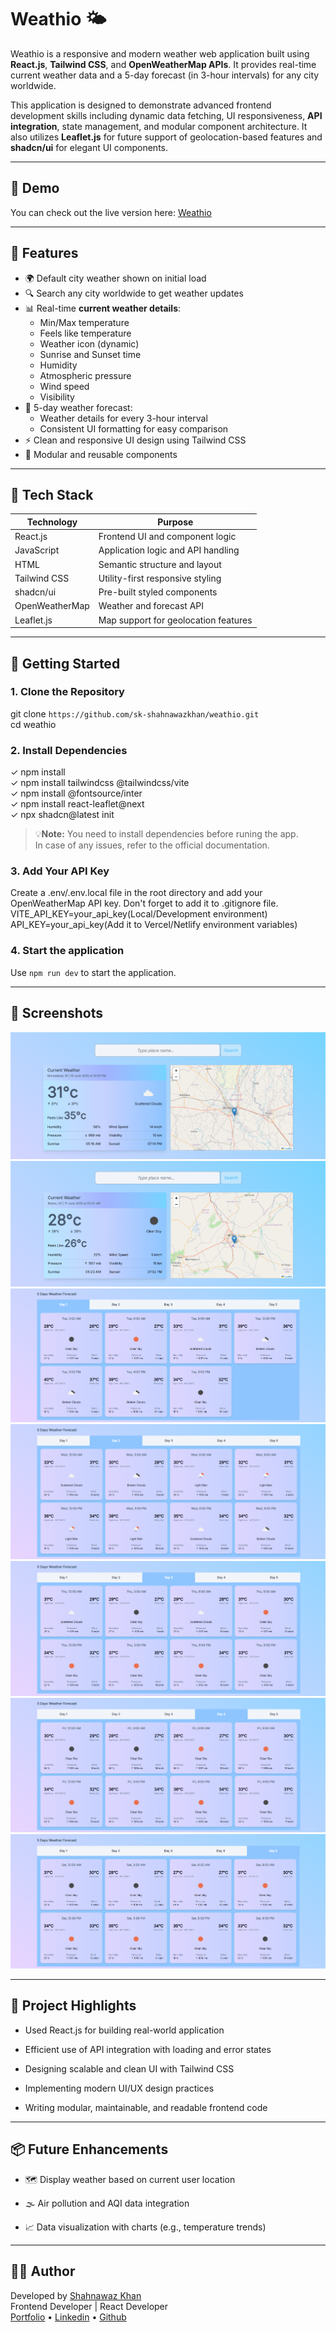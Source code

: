 # Weathio 🌤️

Weathio is a responsive and modern weather web application built using **React.js**, **Tailwind CSS**, and **OpenWeatherMap APIs**. It provides real-time current weather data and a 5-day forecast (in 3-hour intervals) for any city worldwide.

This application is designed to demonstrate advanced frontend development skills including dynamic data fetching, UI responsiveness, **API integration**, state management, and modular component architecture. It also utilizes **Leaflet.js** for future support of geolocation-based features and **shadcn/ui** for elegant UI components.

---

## 🚀 Demo

You can check out the live version here: [Weathio](https://weathio.vercel.app/)

---

## 🌟 Features

- 🌍 Default city weather shown on initial load
- 🔍 Search any city worldwide to get weather updates
- 📊 Real-time **current weather details**:
  - Min/Max temperature
  - Feels like temperature
  - Weather icon (dynamic)
  - Sunrise and Sunset time
  - Humidity
  - Atmospheric pressure
  - Wind speed
  - Visibility
- 📅 5-day weather forecast:
  - Weather details for every 3-hour interval
  - Consistent UI formatting for easy comparison
- ⚡ Clean and responsive UI design using Tailwind CSS
- 🧩 Modular and reusable components

---

## 🔧 Tech Stack

| Technology     | Purpose                              |
| -------------- | ------------------------------------ |
| React.js       | Frontend UI and component logic      |
| JavaScript     | Application logic and API handling   |
| HTML           | Semantic structure and layout        |
| Tailwind CSS   | Utility-first responsive styling     |
| shadcn/ui      | Pre-built styled components          |
| OpenWeatherMap | Weather and forecast API             |
| Leaflet.js     | Map support for geolocation features |

---

## 🧩 Getting Started

### 1. Clone the Repository

git clone `https://github.com/sk-shahnawazkhan/weathio.git`  
cd weathio

### 2. Install Dependencies

✓ npm install  
✓ npm install tailwindcss @tailwindcss/vite  
✓ npm install @fontsource/inter  
✓ npm install react-leaflet@next  
✓ npx shadcn@latest init

> 💡**Note:** You need to install dependencies before runing the app.  
> In case of any issues, refer to the official documentation.

### 3. Add Your API Key

Create a .env/.env.local file in the root directory and add your OpenWeatherMap API key. Don't forget to add it to .gitignore file.  
VITE_API_KEY=your_api_key(Local/Development environment)  
API_KEY=your_api_key(Add it to Vercel/Netlify environment variables)

### 4. Start the application

Use `npm run dev` to start the application.

---

## 📸 Screenshots

![Current weather onLoad](./src/assets/images/current-onload.png)  
![Current weather after search](./src/assets/images/current-onsearch.png)  
![Forecast day 1](./src/assets/images/forecast-day1.png)  
![Forecast day 2](./src/assets/images/forecast-day2.png)  
![Forecast day 3](./src/assets/images/forecast-day3.png)  
![Forecast day 4](./src/assets/images/forecast-day4.png)  
![Forecast day 5](./src/assets/images/forecast-day5.png)

---

## 🧠 Project Highlights

- Used React.js for building real-world application

- Efficient use of API integration with loading and error states

- Designing scalable and clean UI with Tailwind CSS

- Implementing modern UI/UX design practices

- Writing modular, maintainable, and readable frontend code

---

## 📦 Future Enhancements

- 🗺️ Display weather based on current user location

- 🌫️ Air pollution and AQI data integration

- 📈 Data visualization with charts (e.g., temperature trends)

---

## 👨‍💻 Author

Developed by [Shahnawaz Khan](https://shahnawazkhan.vercel.app/)  
Frontend Developer | React Developer  
[Portfolio](https://shahnawazkhan.vercel.app/) • [Linkedin](https://www.linkedin.com/in/sk-shahnawazkhan) • [Github](https://github.com/sk-shahnawazkhan)
